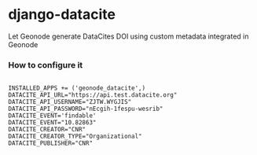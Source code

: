 # django-datacite

Let Geonode generate DataCites DOI using custom metadata integrated in Geonode

### How to configure it

```

INSTALLED_APPS += ('geonode_datacite',)
DATACITE_API_URL="https://api.test.datacite.org"
DATACITE_API_USERNAME="ZJTW.WYGJIS"
DATACITE_API_PASSWORD="nEcgih-1fespu-wesrib"
DATACITE_EVENT='findable'
DATACITE_EVENT="10.82863"
DATACITE_CREATOR="CNR"
DATACITE_CREATOR_TYPE="Organizational"
DATACITE_PUBLISHER="CNR"

```